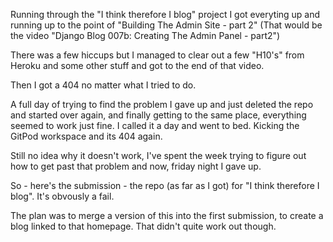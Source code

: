 Running through the "I think therefore I blog"  project I got everyting up and running up to the point of 
"Building The Admin Site - part 2" (That would be the video "Django Blog 007b: Creating The Admin Panel - part2")

There was a few hiccups but I managed to clear out a few "H10's" from Heroku and some other stuff and got to the end of 
that video.

Then I got a 404 no matter what I tried to do.

A full day of trying to find the problem I gave up and just deleted the repo and started over again, and finally getting to the 
same place, everything seemed to work just fine. I called it a day and went to bed. Kicking the GitPod workspace and its 404 again.

Still no idea why it doesn't work, I've spent the week trying to figure out how to get past that problem and now, friday night I gave up.

So - here's the submission - the repo (as far as I got) for "I think therefore I blog". It's obvously a fail.

The plan was to merge a version of this into the first submission, to create a blog linked to that homepage. That didn't quite work out though.

